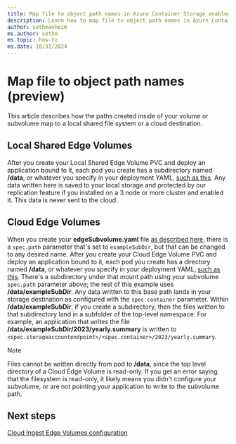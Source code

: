 ```yaml
---
title: Map file to object path names in Azure Container Storage enabled by Azure Arc (preview)
description: Learn how to map file to object path names in Azure Container Storage enabled by Azure Arc.
author: sethmanheim
ms.author: sethm
ms.topic: how-to
ms.date: 10/31/2024
---
```


# Map file to object path names (preview)

This article describes how the paths created inside of your volume or subvolume map to a local shared file system or a cloud destination.

## Local Shared Edge Volumes

After you create your Local Shared Edge Volume PVC and deploy an application bound to it, each pod you create has a subdirectory named **/data**, or whatever you specify in your deployment YAML, [such as this](local-shared-edge-volumes.md#create-a-local-shared-edge-volumes-persistent-volume-claim-pvc-and-configure-a-pod-against-the-pvc). Any data written here is saved to your local storage and protected by our replication feature if you installed on a 3 node or more cluster and enabled it. This data is never sent to the cloud.

## Cloud Edge Volumes

When you create your **edgeSubvolume.yaml** file [as described here](cloud-ingest-edge-volume-configuration.md#attach-subvolume-to-edge-volume), there is a `spec.path` parameter that's set to `exampleSubDir`, but that can be changed to any desired name. After you create your Cloud Edge Volume PVC and deploy an application bound to it, each pod you create has a directory named **/data**, or whatever you specify in your deployment YAML, [such as this](cloud-ingest-edge-volume-configuration.md#attach-your-app-kubernetes-native-application). There's a subdirectory under that mount path using your subvolume `spec.path` parameter above; the rest of this example uses **/data/exampleSubDir**. Any data written to this base path lands in your storage destination as configured with the `spec.container` parameter. Within **/data/exampleSubDir**, if you create a subdirectory, then the files written to that subdirectory land in a subfolder of the top-level namespace. For example, an application that writes the file **/data/exampleSubDir/2023/yearly.summary** is written to `<spec.storageaccountendpoint>/<spec.container>/2023/yearly.summary`.

> [!NOTE]
> Files cannot be written directly from pod to **/data**, since the top level directory of a Cloud Edge Volume is read-only. If you get an error saying that the filesystem is read-only, it likely means you didn't configure your subvolume, or are not pointing your application to write to the subvolume path.

## Next steps

[Cloud Ingest Edge Volumes configuration](cloud-ingest-edge-volume-configuration.md)

